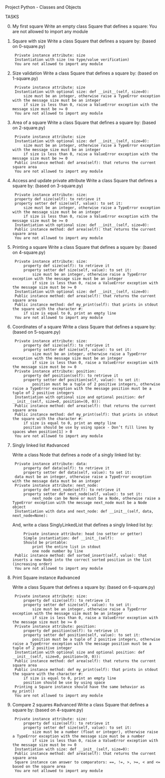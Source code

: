 Project Python - Classes and Objects

TASKS

0. My first square
    Write an empty class Square that defines a square:
        You are not allowed to import any module

1. Square with size
    Write a class Square that defines a square by: (based on 0-square.py)

        Private instance attribute: size
        Instantiation with size (no type/value verification)
        You are not allowed to import any module

2. Size validation
    Write a class Square that defines a square by: (based on 1-square.py)

        Private instance attribute: size
        Instantiation with optional size: def __init__(self, size=0):
            size must be an integer, otherwise raise a TypeError exception with the message size must be an integer
            if size is less than 0, raise a ValueError exception with the message size must be >= 0
        You are not allowed to import any module

3. Area of a square
    Write a class Square that defines a square by: (based on 2-square.py)

        Private instance attribute: size
        Instantiation with optional size: def __init__(self, size=0):
            size must be an integer, otherwise raise a TypeError exception with the message size must be an integer
            if size is less than 0, raise a ValueError exception with the message size must be >= 0
        Public instance method: def area(self): that returns the current square area
        You are not allowed to import any module

4. Access and update private attribute
    Write a class Square that defines a square by: (based on 3-square.py)

        Private instance attribute: size:
        property def size(self): to retrieve it
        property setter def size(self, value): to set it:
            size must be an integer, otherwise raise a TypeError exception with the message size must be an integer
            if size is less than 0, raise a ValueError exception with the message size must be >= 0
        Instantiation with optional size: def __init__(self, size=0):
        Public instance method: def area(self): that returns the current square area
        You are not allowed to import any module

5. Printing a square
    Write a class Square that defines a square by: (based on 4-square.py)

        Private instance attribute: size:
            property def size(self): to retrieve it
            property setter def size(self, value): to set it:
                size must be an integer, otherwise raise a TypeError exception with the message size must be an integer
                if size is less than 0, raise a ValueError exception with the message size must be >= 0
        Instantiation with optional size: def __init__(self, size=0):
        Public instance method: def area(self): that returns the current square area
        Public instance method: def my_print(self): that prints in stdout the square with the character #:
            if size is equal to 0, print an empty line
        You are not allowed to import any module

6. Coordinates of a square
    Write a class Square that defines a square by: (based on 5-square.py)

        Private instance attribute: size:
            property def size(self): to retrieve it
            property setter def size(self, value): to set it:
                size must be an integer, otherwise raise a TypeError exception with the message size must be an integer
                if size is less than 0, raise a ValueError exception with the message size must be >= 0
        Private instance attribute: position:
            property def position(self): to retrieve it
            property setter def position(self, value): to set it:
                position must be a tuple of 2 positive integers, otherwise raise a TypeError exception with the message position must be a tuple of 2 positive integers
        Instantiation with optional size and optional position: def __init__(self, size=0, position=(0, 0)):
        Public instance method: def area(self): that returns the current square area
        Public instance method: def my_print(self): that prints in stdout the square with the character #:
            if size is equal to 0, print an empty line
            position should be use by using space - Don’t fill lines by spaces when position[1] > 0
        You are not allowed to import any module

7. Singly linked list
#advanced

    Write a class Node that defines a node of a singly linked list by:

        Private instance attribute: data:
            property def data(self): to retrieve it
            property setter def data(self, value): to set it:
        data must be an integer, otherwise raise a TypeError exception with the message data must be an integer
        Private instance attribute: next_node:
            property def next_node(self): to retrieve it
            property setter def next_node(self, value): to set it:
                next_node can be None or must be a Node, otherwise raise a TypeError exception with the message next_node must be a Node object
        Instantiation with data and next_node: def __init__(self, data, next_node=None):

    And, write a class SinglyLinkedList that defines a singly linked list by:

            Private instance attribute: head (no setter or getter)
            Simple instantiation: def __init__(self):
            Should be printable:
                print the entire list in stdout
                one node number by line
        Public instance method: def sorted_insert(self, value): that inserts a new Node into the correct sorted position in the list (increasing order)
        You are not allowed to import any module

8. Print Square instance
#advanced

    Write a class Square that defines a square by: (based on 6-square.py)

        Private instance attribute: size:
            property def size(self): to retrieve it
            property setter def size(self, value): to set it:
                size must be an integer, otherwise raise a TypeError exception with the message size must be an integer
                if size is less than 0, raise a ValueError exception with the message size must be >= 0
        Private instance attribute: position:
            property def position(self): to retrieve it
            property setter def position(self, value): to set it:
                position must be a tuple of 2 positive integers, otherwise raise a TypeError exception with the message position must be a tuple of 2 positive integer
        Instantiation with optional size and optional position: def __init__(self, size=0, position=(0, 0)):
        Public instance method: def area(self): that returns the current square area
        Public instance method: def my_print(self): that prints in stdout the square with the character #:
            if size is equal to 0, print an empty line
            position should be use by using space
        Printing a Square instance should have the same behavior as my_print()
        You are not allowed to import any module

9. Compare 2 squares
#advanced
    Write a class Square that defines a square by: (based on 4-square.py)

        Private instance attribute: size:
            property def size(self): to retrieve it
            property setter def size(self, value): to set it:
                size must be a number (float or integer), otherwise raise a TypeError exception with the message size must be a number
                if size is less than 0, raise a ValueError exception with the message size must be >= 0
        Instantiation with size: def __init__(self, size=0):
        Public instance method: def area(self): that returns the current square area
        Square instance can answer to comparators: ==, !=, >, >=, < and <= based on the square area
        You are not allowed to import any module
